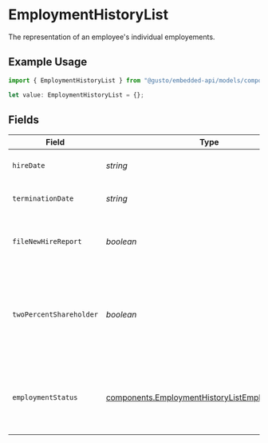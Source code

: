 # EmploymentHistoryList

The representation of an employee's individual employements.

## Example Usage

```typescript
import { EmploymentHistoryList } from "@gusto/embedded-api/models/components/employmenthistorylist.js";

let value: EmploymentHistoryList = {};
```

## Fields

| Field                                                                                                                              | Type                                                                                                                               | Required                                                                                                                           | Description                                                                                                                        |
| ---------------------------------------------------------------------------------------------------------------------------------- | ---------------------------------------------------------------------------------------------------------------------------------- | ---------------------------------------------------------------------------------------------------------------------------------- | ---------------------------------------------------------------------------------------------------------------------------------- |
| `hireDate`                                                                                                                         | *string*                                                                                                                           | :heavy_minus_sign:                                                                                                                 | The employee's start day of work for an employment.                                                                                |
| `terminationDate`                                                                                                                  | *string*                                                                                                                           | :heavy_minus_sign:                                                                                                                 | The employee's last day of work for an employment.                                                                                 |
| `fileNewHireReport`                                                                                                                | *boolean*                                                                                                                          | :heavy_minus_sign:                                                                                                                 | The boolean flag indicating whether Gusto will file a new hire report for the employee.                                            |
| `twoPercentShareholder`                                                                                                            | *boolean*                                                                                                                          | :heavy_minus_sign:                                                                                                                 | Whether the employee is a two percent shareholder of the company. This field only applies to companies with an S-Corp entity type. |
| `employmentStatus`                                                                                                                 | [components.EmploymentHistoryListEmploymentStatus](../../models/components/employmenthistorylistemploymentstatus.md)               | :heavy_minus_sign:                                                                                                                 | The employee's employment status. Supplying an invalid option will set the employment_status to *not_set*.                         |